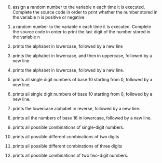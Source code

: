 0.	assign a random number to the variable n each time it is executed. Complete the source code in order to print whether the number stored in the variable n is positive or negative



1.	a random number to the variable n each time it is executed. Complete the source code in order to print the last digit of the number stored in the variable n



2.	 prints the alphabet in lowercase, followed by a new line



3.	prints the alphabet in lowercase, and then in uppercase, followed by a new line



4.	 prints the alphabet in lowercase, followed by a new line.



5.	prints all single digit numbers of base 10 starting from 0, followed by a new line.



6.	prints all single digit numbers of base 10 starting from 0, followed by a new line.



7.	prints the lowercase alphabet in reverse, followed by a new line.



8.	prints all the numbers of base 16 in lowercase, followed by a new line.



9.	prints all possible combinations of single-digit numbers.



10.	 prints all possible different combinations of two digits



11.	prints all possible different combinations of three digits



12.	prints all possible combinations of two two-digit numbers.

